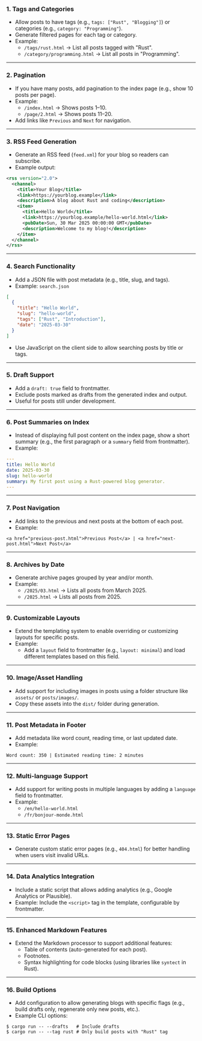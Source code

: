 ### 1. **Tags and Categories**

- Allow posts to have tags (e.g., `tags: ["Rust", "Blogging"]`) or categories (e.g., `category: "Programming"`).
- Generate filtered pages for each tag or category.
- Example:
    - `/tags/rust.html` → List all posts tagged with "Rust".
    - `/category/programming.html` → List all posts in "Programming".

---

### 2. **Pagination**

- If you have many posts, add pagination to the index page (e.g., show 10 posts per page).
- Example:
    - `/index.html` → Shows posts 1–10.
    - `/page/2.html` → Shows posts 11–20.
- Add links like `Previous` and `Next` for navigation.

---

### 3. **RSS Feed Generation**

- Generate an RSS feed (`feed.xml`) for your blog so readers can subscribe.
- Example output:

```xml
<rss version="2.0">
  <channel>
    <title>Your Blog</title>
    <link>https://yourblog.example</link>
    <description>A blog about Rust and coding</description>
    <item>
      <title>Hello World</title>
      <link>https://yourblog.example/hello-world.html</link>
      <pubDate>Sun, 30 Mar 2025 00:00:00 GMT</pubDate>
      <description>Welcome to my blog!</description>
    </item>
  </channel>
</rss>
```


---

### 4. **Search Functionality**

- Add a JSON file with post metadata (e.g., title, slug, and tags).
- Example: `search.json`

```json
[
  {
    "title": "Hello World",
    "slug": "hello-world",
    "tags": ["Rust", "Introduction"],
    "date": "2025-03-30"
  }
]
```

- Use JavaScript on the client side to allow searching posts by title or tags.

---

### 5. **Draft Support**

- Add a `draft: true` field to frontmatter.
- Exclude posts marked as drafts from the generated index and output.
- Useful for posts still under development.

---

### 6. **Post Summaries on Index**

- Instead of displaying full post content on the index page, show a short summary (e.g., the first paragraph or a `summary` field from frontmatter).
- Example:

```yaml
---
title: Hello World
date: 2025-03-30
slug: hello-world
summary: My first post using a Rust-powered blog generator.
---
```


---

### 7. **Post Navigation**

- Add links to the previous and next posts at the bottom of each post.
- Example:

```
<a href="previous-post.html">Previous Post</a> | <a href="next-post.html">Next Post</a>
```


---

### 8. **Archives by Date**

- Generate archive pages grouped by year and/or month.
- Example:
    - `/2025/03.html` → Lists all posts from March 2025.
    - `/2025.html` → Lists all posts from 2025.

---

### 9. **Customizable Layouts**

- Extend the templating system to enable overriding or customizing layouts for specific posts.
- Example:
    - Add a `layout` field to frontmatter (e.g., `layout: minimal`) and load different templates based on this field.

---

### 10. **Image/Asset Handling**

- Add support for including images in posts using a folder structure like `assets/` or `posts/images/`.
- Copy these assets into the `dist/` folder during generation.

---

### 11. **Post Metadata in Footer**

- Add metadata like word count, reading time, or last updated date.
- Example:

```
Word count: 350 | Estimated reading time: 2 minutes
```


---

### 12. **Multi-language Support**

- Add support for writing posts in multiple languages by adding a `language` field to frontmatter.
- Example:
    - `/en/hello-world.html`
    - `/fr/bonjour-monde.html`

---

### 13. **Static Error Pages**

- Generate custom static error pages (e.g., `404.html`) for better handling when users visit invalid URLs.

---

### 14. **Data Analytics Integration**

- Include a static script that allows adding analytics (e.g., Google Analytics or Plausible).
- Example: Include the `<script>` tag in the template, configurable by frontmatter.

---

### 15. **Enhanced Markdown Features**

- Extend the Markdown processor to support additional features:
    - Table of contents (auto-generated for each post).
    - Footnotes.
    - Syntax highlighting for code blocks (using libraries like `syntect` in Rust).

---

### 16. **Build Options**

- Add configuration to allow generating blogs with specific flags (e.g., build drafts only, regenerate only new posts, etc.).
- Example CLI options:

```
$ cargo run -- --drafts   # Include drafts
$ cargo run -- --tag rust # Only build posts with "Rust" tag
```

